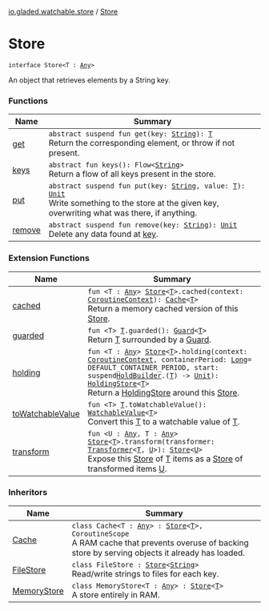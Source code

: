 [io.gladed.watchable.store](../index.md) / [Store](./index.md)

# Store

`interface Store<T : `[`Any`](https://kotlinlang.org/api/latest/jvm/stdlib/kotlin/-any/index.html)`>`

An object that retrieves elements by a String key.

### Functions

| Name | Summary |
|---|---|
| [get](get.md) | `abstract suspend fun get(key: `[`String`](https://kotlinlang.org/api/latest/jvm/stdlib/kotlin/-string/index.html)`): `[`T`](index.md#T)<br>Return the corresponding element, or throw if not present. |
| [keys](keys.md) | `abstract fun keys(): Flow<`[`String`](https://kotlinlang.org/api/latest/jvm/stdlib/kotlin/-string/index.html)`>`<br>Return a flow of all keys present in the store. |
| [put](put.md) | `abstract suspend fun put(key: `[`String`](https://kotlinlang.org/api/latest/jvm/stdlib/kotlin/-string/index.html)`, value: `[`T`](index.md#T)`): `[`Unit`](https://kotlinlang.org/api/latest/jvm/stdlib/kotlin/-unit/index.html)<br>Write something to the store at the given key, overwriting what was there, if anything. |
| [remove](remove.md) | `abstract suspend fun remove(key: `[`String`](https://kotlinlang.org/api/latest/jvm/stdlib/kotlin/-string/index.html)`): `[`Unit`](https://kotlinlang.org/api/latest/jvm/stdlib/kotlin/-unit/index.html)<br>Delete any data found at [key](remove.md#io.gladed.watchable.store.Store$remove(kotlin.String)/key). |

### Extension Functions

| Name | Summary |
|---|---|
| [cached](../cached.md) | `fun <T : `[`Any`](https://kotlinlang.org/api/latest/jvm/stdlib/kotlin/-any/index.html)`> `[`Store`](./index.md)`<`[`T`](../cached.md#T)`>.cached(context: `[`CoroutineContext`](https://kotlinlang.org/api/latest/jvm/stdlib/kotlin.coroutines/-coroutine-context/index.html)`): `[`Cache`](../-cache/index.md)`<`[`T`](../cached.md#T)`>`<br>Return a memory cached version of this [Store](./index.md). |
| [guarded](../../io.gladed.watchable.util/guarded.md) | `fun <T> `[`T`](../../io.gladed.watchable.util/guarded.md#T)`.guarded(): `[`Guard`](../../io.gladed.watchable.util/-guard/index.md)`<`[`T`](../../io.gladed.watchable.util/guarded.md#T)`>`<br>Return [T](../../io.gladed.watchable.util/guarded.md#T) surrounded by a [Guard](../../io.gladed.watchable.util/-guard/index.md). |
| [holding](../holding.md) | `fun <T : `[`Any`](https://kotlinlang.org/api/latest/jvm/stdlib/kotlin/-any/index.html)`> `[`Store`](./index.md)`<`[`T`](../holding.md#T)`>.holding(context: `[`CoroutineContext`](https://kotlinlang.org/api/latest/jvm/stdlib/kotlin.coroutines/-coroutine-context/index.html)`, containerPeriod: `[`Long`](https://kotlinlang.org/api/latest/jvm/stdlib/kotlin/-long/index.html)` = DEFAULT_CONTAINER_PERIOD, start: suspend `[`HoldBuilder`](../-hold-builder/index.md)`.(`[`T`](../holding.md#T)`) -> `[`Unit`](https://kotlinlang.org/api/latest/jvm/stdlib/kotlin/-unit/index.html)`): `[`HoldingStore`](../-holding-store/index.md)`<`[`T`](../holding.md#T)`>`<br>Return a [HoldingStore](../-holding-store/index.md) around this [Store](./index.md). |
| [toWatchableValue](../../io.gladed.watchable/to-watchable-value.md) | `fun <T> `[`T`](../../io.gladed.watchable/to-watchable-value.md#T)`.toWatchableValue(): `[`WatchableValue`](../../io.gladed.watchable/-watchable-value/index.md)`<`[`T`](../../io.gladed.watchable/to-watchable-value.md#T)`>`<br>Convert this [T](../../io.gladed.watchable/to-watchable-value.md#T) to a watchable value of [T](../../io.gladed.watchable/to-watchable-value.md#T). |
| [transform](../transform.md) | `fun <U : `[`Any`](https://kotlinlang.org/api/latest/jvm/stdlib/kotlin/-any/index.html)`, T : `[`Any`](https://kotlinlang.org/api/latest/jvm/stdlib/kotlin/-any/index.html)`> `[`Store`](./index.md)`<`[`T`](../transform.md#T)`>.transform(transformer: `[`Transformer`](../-transformer/index.md)`<`[`T`](../transform.md#T)`, `[`U`](../transform.md#U)`>): `[`Store`](./index.md)`<`[`U`](../transform.md#U)`>`<br>Expose this [Store](./index.md) of [T](../transform.md#T) items as a [Store](./index.md) of transformed items [U](../transform.md#U). |

### Inheritors

| Name | Summary |
|---|---|
| [Cache](../-cache/index.md) | `class Cache<T : `[`Any`](https://kotlinlang.org/api/latest/jvm/stdlib/kotlin/-any/index.html)`> : `[`Store`](./index.md)`<`[`T`](../-cache/index.md#T)`>, CoroutineScope`<br>A RAM cache that prevents overuse of backing store by serving objects it already has loaded. |
| [FileStore](../-file-store/index.md) | `class FileStore : `[`Store`](./index.md)`<`[`String`](https://kotlinlang.org/api/latest/jvm/stdlib/kotlin/-string/index.html)`>`<br>Read/write strings to files for each key. |
| [MemoryStore](../-memory-store/index.md) | `class MemoryStore<T : `[`Any`](https://kotlinlang.org/api/latest/jvm/stdlib/kotlin/-any/index.html)`> : `[`Store`](./index.md)`<`[`T`](../-memory-store/index.md#T)`>`<br>A store entirely in RAM. |
